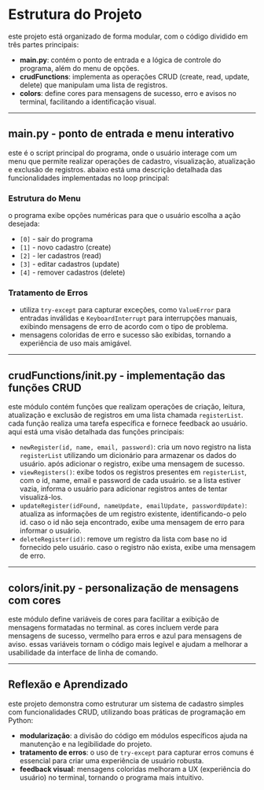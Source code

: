 # Estrutura do Projeto

este projeto está organizado de forma modular, com o código dividido em três partes principais:

- **main.py**: contém o ponto de entrada e a lógica de controle do programa, além do menu de opções.
- **crudFunctions**: implementa as operações CRUD (create, read, update, delete) que manipulam uma lista de registros.
- **colors**: define cores para mensagens de sucesso, erro e avisos no terminal, facilitando a identificação visual.

---

## main.py - ponto de entrada e menu interativo

este é o script principal do programa, onde o usuário interage com um menu que permite realizar operações de cadastro, visualização, atualização e exclusão de registros. abaixo está uma descrição detalhada das funcionalidades implementadas no loop principal:

### Estrutura do Menu

o programa exibe opções numéricas para que o usuário escolha a ação desejada:

- `[0]` - sair do programa
- `[1]` - novo cadastro (create)
- `[2]` - ler cadastros (read)
- `[3]` - editar cadastros (update)
- `[4]` - remover cadastros (delete)

### Tratamento de Erros

- utiliza `try-except` para capturar exceções, como `ValueError` para entradas inválidas e `KeyboardInterrupt` para interrupções manuais, exibindo mensagens de erro de acordo com o tipo de problema.
- mensagens coloridas de erro e sucesso são exibidas, tornando a experiência de uso mais amigável.

---

## crudFunctions/__init__.py - implementação das funções CRUD

este módulo contém funções que realizam operações de criação, leitura, atualização e exclusão de registros em uma lista chamada `registerList`. cada função realiza uma tarefa específica e fornece feedback ao usuário. aqui está uma visão detalhada das funções principais:

- `newRegister(id, name, email, password)`: cria um novo registro na lista `registerList` utilizando um dicionário para armazenar os dados do usuário. após adicionar o registro, exibe uma mensagem de sucesso.
- `viewRegisters()`: exibe todos os registros presentes em `registerList`, com o id, name, email e password de cada usuário. se a lista estiver vazia, informa o usuário para adicionar registros antes de tentar visualizá-los.
- `updateRegister(idFound, nameUpdate, emailUpdate, passwordUpdate)`: atualiza as informações de um registro existente, identificando-o pelo id. caso o id não seja encontrado, exibe uma mensagem de erro para informar o usuário.
- `deleteRegister(id)`: remove um registro da lista com base no id fornecido pelo usuário. caso o registro não exista, exibe uma mensagem de erro.

---

## colors/__init__.py - personalização de mensagens com cores

este módulo define variáveis de cores para facilitar a exibição de mensagens formatadas no terminal. as cores incluem verde para mensagens de sucesso, vermelho para erros e azul para mensagens de aviso. essas variáveis tornam o código mais legível e ajudam a melhorar a usabilidade da interface de linha de comando.

---

## Reflexão e Aprendizado

este projeto demonstra como estruturar um sistema de cadastro simples com funcionalidades CRUD, utilizando boas práticas de programação em Python:

- **modularização**: a divisão do código em módulos específicos ajuda na manutenção e na legibilidade do projeto.
- **tratamento de erros**: o uso de `try-except` para capturar erros comuns é essencial para criar uma experiência de usuário robusta.
- **feedback visual**: mensagens coloridas melhoram a UX (experiência do usuário) no terminal, tornando o programa mais intuitivo.
